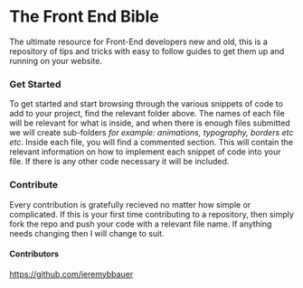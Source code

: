 # The Front End Bible
The ultimate resource for Front-End developers new and old, this is a repository of tips and tricks with easy to follow guides to get them up and running on your website. 

### Get Started
To get started and start browsing through the various snippets of code to add to your project, find the relevant folder above. The names of each file will be relevant for what is inside, and when there is enough files submitted we will create sub-folders _for example: animations, typography, borders etc etc_. 
Inside each file, you will find a commented section. This will contain the relevant information on how to implement each snippet of code into your file. If there is any other code necessary it will be included.

### Contribute
Every contribution is gratefully recieved no matter how simple or complicated. If this is your first time contributing to a repository, then simply fork the repo and push your code with a relevant file name. If anything needs changing then I will change to suit.

#### Contributors
https://github.com/jeremybbauer

